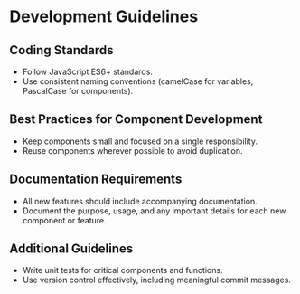 # Development Guidelines

## Coding Standards

- Follow JavaScript ES6+ standards.
- Use consistent naming conventions (camelCase for variables, PascalCase for components).

## Best Practices for Component Development

- Keep components small and focused on a single responsibility.
- Reuse components wherever possible to avoid duplication.

## Documentation Requirements

- All new features should include accompanying documentation.
- Document the purpose, usage, and any important details for each new component or feature.

## Additional Guidelines

- Write unit tests for critical components and functions.
- Use version control effectively, including meaningful commit messages.
